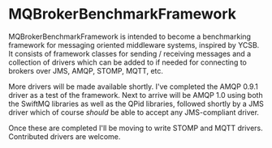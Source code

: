 MQBrokerBenchmarkFramework
==========================

MQBrokerBenchmarkFramework is intended to become a benchmarking framework for messaging oriented middleware systems, inspired by YCSB.  It consists of framework classes for sending / receiving messages and a collection of drivers which can be added to if needed for connecting to brokers over JMS, AMQP, STOMP, MQTT, etc.

More drivers will be made available shortly.  I've completed the AMQP 0.9.1 driver as a test of the framework.  Next to arrive will be AMQP 1.0 using both the SwiftMQ libraries as well as the QPid libraries, followed shortly by a JMS driver which of course *should* be able to accept any JMS-compliant driver.

Once these are completed I'll be moving to write STOMP and MQTT drivers.  Contributed drivers are welcome.
